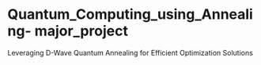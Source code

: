 # Quantum_Computing_using_Annealing- major_project
Leveraging D-Wave Quantum Annealing for Efficient Optimization Solutions

